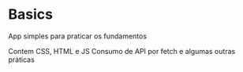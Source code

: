 # Basics

App simples para praticar os fundamentos

Contem CSS, HTML e JS 
Consumo de API por fetch e algumas outras práticas 
